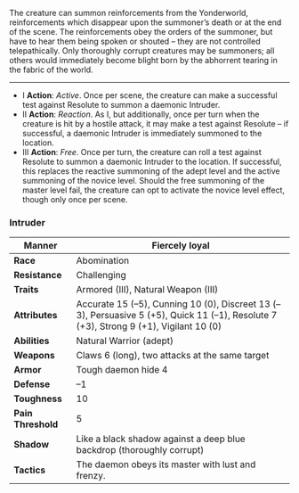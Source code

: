 The creature can summon reinforcements from the Yonderworld, reinforcements which disappear upon the summoner’s death or at the end of the scene. The reinforcements obey the orders of the summoner, but have to hear them being spoken or shouted – they are not controlled telepathically. Only thoroughly corrupt creatures may be summoners; all others would immediately become blight born by the abhorrent tearing in the fabric of the world.

---
- I **Action**: *Active*. Once per scene, the creature can make a successful test against Resolute to summon a daemonic Intruder. 
- II **Action**: *Reaction*. As I, but additionally, once per turn when the creature is hit by a hostile attack, it may make a test against Resolute – if successful, a daemonic Intruder is immediately summoned to the location.
- III **Action**: *Free*. Once per turn, the creature can roll a test against Resolute to summon a daemonic Intruder to the location. If successful, this replaces the reactive summoning of the adept level and the active summoning of the novice level. Should the free summoning of the master level fail, the creature can opt to activate the novice level effect, though only once per scene.

### Intruder
| **Manner**         | Fiercely loyal                                                     |
| ------------------ | ------------------------------------------------------------------ |
| **Race**           | Abomination                                                        |
| **Resistance**     | Challenging                                                        |
| **Traits**         | Armored (III), Natural Weapon (III)                               |
| **Attributes**     | Accurate 15 (–5), Cunning 10 (0), Discreet 13 (–3), Persuasive 5 (+5), Quick 11 (–1), Resolute 7 (+3), Strong 9 (+1), Vigilant 10 (0) |
| **Abilities**      | Natural Warrior (adept)                                            |
| **Weapons**        | Claws 6 (long), two attacks at the same target                     |
| **Armor**          | Tough daemon hide 4                                                |
| **Defense**        | –1                                                                 |
| **Toughness**      | 10                                                                 |
| **Pain Threshold** | 5                                                                  |
| **Shadow**         | Like a black shadow against a deep blue backdrop (thoroughly corrupt) |
| **Tactics**        | The daemon obeys its master with lust and frenzy.                  |
